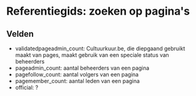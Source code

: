---
---

# Referentiegids: zoeken op pagina's

## Velden

* validatedpageadmin_count: Cultuurkuur.be, die diepgaand gebruikt maakt van pages, maakt gebruik van een speciale status van beheerders
* pageadmin_count: aantal beheerders van een pagina
* pagefollow_count: aantal volgers van een pagina
* pagemember_count: aantal leden van een pagina
* official: ?
